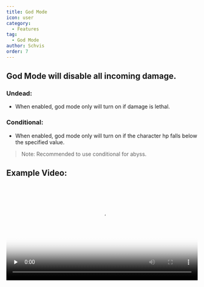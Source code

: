 ```yaml
---
title: God Mode
icon: user
category:
  - Features
tag:
  - God Mode
author: Schvis
order: 7
---
```


## God Mode will disable all incoming damage.
### Undead:
- When enabled, god mode only will turn on if damage is lethal.
### Conditional:
- When enabled, god mode only will turn on if the character hp falls below the specified value.
> Note: Recommended to use conditional for abyss.

## Example Video:

<video controls preload="none" width="100%" poster="https://nextcloud.atruicardona.xyz/s/Hg5y3FxN7gmR6HE/preview"><source src="https://nextcloud.atruicardona.xyz/s/Hg5y3FxN7gmR6HE/download" type="video/mp4"></video>
